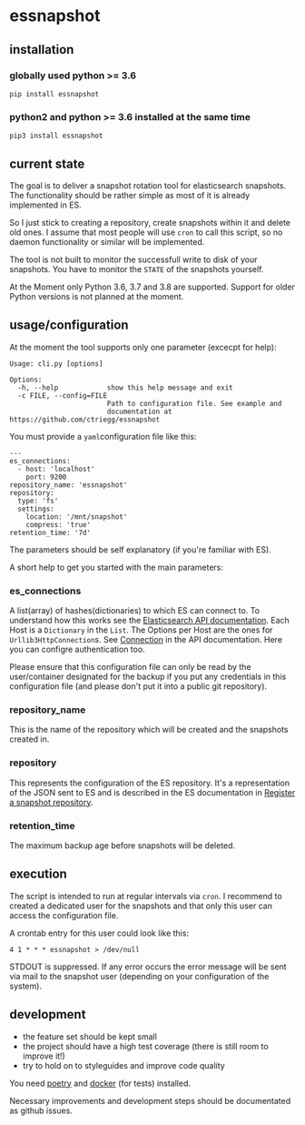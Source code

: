 # essnapshot

## installation

### globally used python >= 3.6

```
pip install essnapshot
```

### python2 and python >= 3.6 installed at the same time

```
pip3 install essnapshot
```

## current state

The goal is to deliver a snapshot rotation tool for elasticsearch snapshots. 
The functionality should be rather simple as most of it is already implemented in ES.

So I just stick to creating a repository, create snapshots within it and delete old ones.
I assume that most people will use `cron` to call this script, so no daemon functionality 
or similar will be implemented. 

The tool is not built to monitor the successfull write to disk of your snapshots.
You have to monitor the `STATE` of the snapshots yourself.

At the Moment only Python 3.6, 3.7 and 3.8 are supported. Support for older Python versions
is not planned at the moment.

## usage/configuration

At the moment the tool supports only one parameter (excecpt for help):

````
Usage: cli.py [options]

Options:
  -h, --help            show this help message and exit
  -c FILE, --config=FILE
                        Path to configuration file. See example and
                        documentation at https://github.com/ctriegg/essnapshot
````

You must provide a `yaml`configuration file like this:

```
---
es_connections:
  - host: 'localhost'
    port: 9200
repository_name: 'essnapshot'
repository:
  type: 'fs'
  settings:
    location: '/mnt/snapshot'
    compress: 'true'
retention_time: '7d'
```

The parameters should be self explanatory (if you're familiar with ES).

A short help to get you started with the main parameters:

### es_connections

A list(array) of hashes(dictionaries) to which ES can connect to.
To understand how this works see the [Elasticsearch API documentation](https://elasticsearch-py.readthedocs.io/en/master/api.html#elasticsearch).
Each Host is a `Dictionary` in the `List`.
The Options per Host are the ones for `Urllib3HttpConnection`s.
See [Connection](https://elasticsearch-py.readthedocs.io/en/master/connection.html#elasticsearch.Urllib3HttpConnection) in the API documentation.
Here you can configre authentication too.

Please ensure that this configuration file can only be read by the user/container
designated for the backup if you put any credentials in this configuration file
(and please don't put it into a public git repository).

### repository_name

This is the name of the repository which will be created and the snapshots created in.

### repository

This represents the configuration of the ES repository. It's a representation of the JSON sent to ES
and is described in the ES documentation in [Register a snapshot repository](https://www.elastic.co/guide/en/elasticsearch/reference/current/snapshots-register-repository.html).

### retention_time

The maximum backup age before snapshots will be deleted.


## execution

The script is intended to run at regular intervals via `cron`. I recommend to created a
dedicated user for the snapshots and that only this user can access the configuration file.

A crontab entry for this user could look like this:

```
4 1 * * * essnapshot > /dev/null
```

STDOUT is suppressed. If any error occurs the error message will be sent via mail
to the snapshot user (depending on your configuration of the system).

## development

- the feature set should be kept small
- the project should have a high test coverage (there is still room to improve it!)
- try to hold on to styleguides and improve code quality

You need [poetry](https://python-poetry.org) and [docker](https://www.docker.com) (for tests) installed. 

Necessary improvements and development steps should be documentated as github issues.
